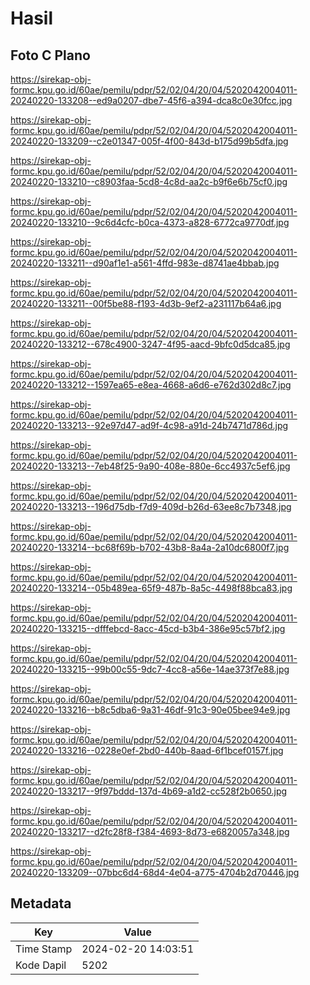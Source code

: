 # Hasil

## Foto C Plano

https://sirekap-obj-formc.kpu.go.id/60ae/pemilu/pdpr/52/02/04/20/04/5202042004011-20240220-133208--ed9a0207-dbe7-45f6-a394-dca8c0e30fcc.jpg

https://sirekap-obj-formc.kpu.go.id/60ae/pemilu/pdpr/52/02/04/20/04/5202042004011-20240220-133209--c2e01347-005f-4f00-843d-b175d99b5dfa.jpg

https://sirekap-obj-formc.kpu.go.id/60ae/pemilu/pdpr/52/02/04/20/04/5202042004011-20240220-133210--c8903faa-5cd8-4c8d-aa2c-b9f6e6b75cf0.jpg

https://sirekap-obj-formc.kpu.go.id/60ae/pemilu/pdpr/52/02/04/20/04/5202042004011-20240220-133210--9c6d4cfc-b0ca-4373-a828-6772ca9770df.jpg

https://sirekap-obj-formc.kpu.go.id/60ae/pemilu/pdpr/52/02/04/20/04/5202042004011-20240220-133211--d90af1e1-a561-4ffd-983e-d8741ae4bbab.jpg

https://sirekap-obj-formc.kpu.go.id/60ae/pemilu/pdpr/52/02/04/20/04/5202042004011-20240220-133211--00f5be88-f193-4d3b-9ef2-a231117b64a6.jpg

https://sirekap-obj-formc.kpu.go.id/60ae/pemilu/pdpr/52/02/04/20/04/5202042004011-20240220-133212--678c4900-3247-4f95-aacd-9bfc0d5dca85.jpg

https://sirekap-obj-formc.kpu.go.id/60ae/pemilu/pdpr/52/02/04/20/04/5202042004011-20240220-133212--1597ea65-e8ea-4668-a6d6-e762d302d8c7.jpg

https://sirekap-obj-formc.kpu.go.id/60ae/pemilu/pdpr/52/02/04/20/04/5202042004011-20240220-133213--92e97d47-ad9f-4c98-a91d-24b7471d786d.jpg

https://sirekap-obj-formc.kpu.go.id/60ae/pemilu/pdpr/52/02/04/20/04/5202042004011-20240220-133213--7eb48f25-9a90-408e-880e-6cc4937c5ef6.jpg

https://sirekap-obj-formc.kpu.go.id/60ae/pemilu/pdpr/52/02/04/20/04/5202042004011-20240220-133213--196d75db-f7d9-409d-b26d-63ee8c7b7348.jpg

https://sirekap-obj-formc.kpu.go.id/60ae/pemilu/pdpr/52/02/04/20/04/5202042004011-20240220-133214--bc68f69b-b702-43b8-8a4a-2a10dc6800f7.jpg

https://sirekap-obj-formc.kpu.go.id/60ae/pemilu/pdpr/52/02/04/20/04/5202042004011-20240220-133214--05b489ea-65f9-487b-8a5c-4498f88bca83.jpg

https://sirekap-obj-formc.kpu.go.id/60ae/pemilu/pdpr/52/02/04/20/04/5202042004011-20240220-133215--dfffebcd-8acc-45cd-b3b4-386e95c57bf2.jpg

https://sirekap-obj-formc.kpu.go.id/60ae/pemilu/pdpr/52/02/04/20/04/5202042004011-20240220-133215--99b00c55-9dc7-4cc8-a56e-14ae373f7e88.jpg

https://sirekap-obj-formc.kpu.go.id/60ae/pemilu/pdpr/52/02/04/20/04/5202042004011-20240220-133216--b8c5dba6-9a31-46df-91c3-90e05bee94e9.jpg

https://sirekap-obj-formc.kpu.go.id/60ae/pemilu/pdpr/52/02/04/20/04/5202042004011-20240220-133216--0228e0ef-2bd0-440b-8aad-6f1bcef0157f.jpg

https://sirekap-obj-formc.kpu.go.id/60ae/pemilu/pdpr/52/02/04/20/04/5202042004011-20240220-133217--9f97bddd-137d-4b69-a1d2-cc528f2b0650.jpg

https://sirekap-obj-formc.kpu.go.id/60ae/pemilu/pdpr/52/02/04/20/04/5202042004011-20240220-133217--d2fc28f8-f384-4693-8d73-e6820057a348.jpg

https://sirekap-obj-formc.kpu.go.id/60ae/pemilu/pdpr/52/02/04/20/04/5202042004011-20240220-133209--07bbc6d4-68d4-4e04-a775-4704b2d70446.jpg


## Metadata

| Key        | Value               |
| ---------- | ------------------- |
| Time Stamp | 2024-02-20 14:03:51 |
| Kode Dapil | 5202                |



